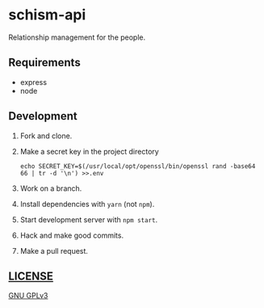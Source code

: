 # schism-api

Relationship management for the people.

## Requirements

- express
- node

## Development

1.  Fork and clone.
1.  Make a secret key in the project directory

    ```
    echo SECRET_KEY=$(/usr/local/opt/openssl/bin/openssl rand -base64 66 | tr -d '\n') >>.env
    ```

1.  Work on a branch.
1.  Install dependencies with `yarn` (not `npm`).
1.  Start development server with `npm start`.
1.  Hack and make good commits.
1.  Make a pull request.

## [LICENSE](LICENSE.md)

[GNU GPLv3](https://www.gnu.org/licenses/gpl-3.0.en.html)
